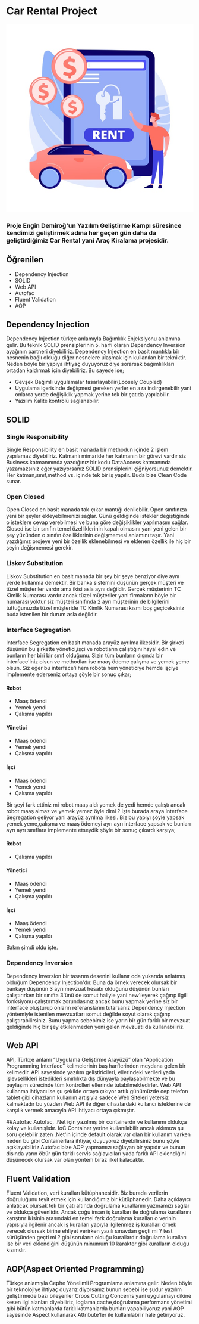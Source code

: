 # Car Rental Project
![](images/rentalcar.jpg)
### Proje Engin Demiroğ'un Yazılım Geliştirme Kampı süresince kendimizi geliştirmek adına her geçen gün daha da geliştirdiğimiz Car Rental yani Araç Kiralama projesidir.
## Öğrenilen
<ul>
<li>Dependency Injection</li>
<li>SOLID</li>
<li>Web API</li>
<li>Autofac</li>
<li>Fluent Validation</li>
<li>AOP</li>
</ul>

## Dependency Injection
Dependency Injection türkçe anlamıyla Bağımlılık Enjeksiyonu anlamına gelir. Bu teknik SOLID prensiplerinin 5. harfi olaran Dependency Inversion ayağının partneri diyebiliriz. Dependency Injection en basit mantıkla bir nesnenin bağlı olduğu diğer nesnelere ulaşmak için kullanılan bir tekniktir. Neden böyle bir yapıya ihtiyaç duyuyoruz diye sorarsak bağımlılıkları ortadan kaldırmak için diyebiliriz. Bu sayede ise;
<ul>
<li>Gevşek Bağımlı uygulamalar tasarlayabilir(Loosely Coupled)</li>
<li>Uygulama içerisinde değişmesi gereken yerler en aza indirgenebilir yani onlarca yerde değişiklik yapmak yerine tek bir çatıda yapılabilir.</li>
<li>Yazılım Kalite kontrolü sağlanabilir.</li>
</ul>

## SOLID
### Single Responsibility
Single Responsibility en basit manada bir methodun içinde 2 işlem yapılamaz diyebiliriz. Katmanlı mimaride her katmanın bir görevi vardır siz Business katmanınında yazdığınız bir kodu DataAccess katmanında yazamazsınız eğer  yazıyorsanız SOLID prensiplerini çiğniyorsunuz demektir. Her katman,sınıf,method vs. içinde tek bir iş yapılır. Buda bize Clean Code sunar.

### Open Closed
Open Closed en basit manada tak-çıkar mantığı denilebilir. Open sınıfınıza yeni bir şeyler ekleyebilmenizi sağlar. Günü geldiğinde istekler değiştiğinde o isteklere cevap verebilmesi ve buna göre değişiklikler yapılmasını sağlar. Closed ise bir sınıfın temel özelliklerinin kapalı olmasını  yani yeni gelen bir şey yüzünden o sınıfın özelliklerinin değişmemesi anlamını taşır. Yani yazdığınız projeye yeni bir özellik eklenebilmesi ve eklenen özellik ile hiç bir şeyin değişmemesi gerekir.

### Liskov Substitution
Liskov Substitution en basit manada bir şey bir şeye benziyor diye aynı yerde kullanma demektir. Bir banka sistemini düşünün gerçek müşteri ve tüzel müşteriler vardır ama ikisi asla aynı değildir. Gerçek müşterinin TC Kimlik Numarası vardır ancak tüzel müşteriler yani firmaların böyle bir numarası yoktur siz müşteri sınıfında 2 ayrı müşterinin de bilgilerini tuttuğunuzda tüzel müşteride TC Kimlik Numarası kısmı boş geçiceksiniz buda istenilen bir durum asla değildir.

### Interface Segregation
Interface Segregation en basit manada arayüz ayrılma ilkesidir. Bir şirketi düşünün bu şirkette yönetici,işçi ve robotların çalıştığını hayal edin ve bunların her biri bir sınıf olduğunu. Sizin tüm bunların dışında bir interface'iniz olsun ve methodları ise maaş ödeme çalışma ve yemek yeme olsun. Siz eğer bu interface'i hem robota hem yöneticiye hemde işçiye implemente ederseniz ortaya şöyle bir sonuç çıkar;
#### Robot
<ul>
<li>Maaş ödendi</li>
<li>Yemek yendi</li>
<li>Çalışma yapıldı</li>
</ul>

#### Yönetici
<ul>
<li>Maaş ödendi</li>
<li>Yemek yendi</li>
<li>Çalışma yapıldı</li>
</ul>

#### İşçi
<ul>
<li>Maaş ödendi</li>
<li>Yemek yendi</li>
<li>Çalışma yapıldı</li>
</ul>

Bir şeyi fark ettiniz mi robot maaş aldı yemek de yedi hemde çalıştı ancak robot maaş almaz ve yemek yemez öyle dimi ? İşte burada araya Interface Segregation geliyor yani arayüz ayrılma ilkesi. Biz bu yapıyı şöyle yapsak yemek yeme,çalışma ve maaş ödemeyi ayrı ayrı interface yapsak ve bunları ayrı ayrı sınıflara implemente etseydik şöyle bir sonuç çıkardı karşıya;
#### Robot
<ul>
<li>Çalışma yapıldı</li>
</ul>

#### Yönetici
<ul>
<li>Maaş ödendi</li>
<li>Yemek yendi</li>
<li>Çalışma yapıldı</li>
</ul>

#### İşçi
<ul>
<li>Maaş ödendi</li>
<li>Yemek yendi</li>
<li>Çalışma yapıldı</li>
</ul>

Bakın şimdi oldu işte.

### Dependency Inversion
Dependency Inversion bir tasarım desenini kullanır oda yukarıda anlatmış olduğum Dependency Injection'dır. Buna da örnek verecek olursak bir bankayı düşünün 3 ayrı mevzuat hesabı olduğunu düşünün bunları çalıştırırken bir sınıfta 3'ünü de somut haliyle yani new'leyerek çağırıp ilgili fonksiyonu çalıştırmak zorundasınız ancak bunu yapmak yerine siz bir interface oluşturup onların referanslarını tutarsanız Dependency Injection yöntemiyle istenilen mevzuatları somut değilde soyut olarak çağırıp çalıştırabilirsiniz. Bunu yapma sebebimiz ise yarın bir gün farklı bir mevzuat geldiğinde hiç bir şey etkilenmeden yeni gelen mevzuatı da kullanabiliriz.

## Web API
API, Türkçe anlamı “Uygulama Geliştirme Arayüzü” olan “Application Programming Interface” kelimelerinin baş harflerinden meydana gelen bir kelimedir. API sayesinde yazılım geliştiricileri, ellerindeki verileri yada işlevsellikleri istedikleri sınırlılıkta dış dünyayla paylaşabilmekte ve bu paylaşım sürecinde tüm kontrolleri ellerinde tutabilmektedirler.
Web API kullanma ihtiyacı ise şu şekilde ortaya çıkıyor artık günümüzde cep telefon tablet gibi cihazların kullanım artışıyla sadece Web Siteleri yetersiz kalmaktadır bu yüzden Web API ile diğer cihazlardaki kullancı isteklerine de karşılık vermek amacıyla API ihtiyacı ortaya çıkmıştır.

##Autofac
Autofac, .Net için yazılmış bir containerdır ve kullanımı oldukça kolay ve kullanışlıdır. IoC Container yerine kullanılabilir ancak aklımıza şu soru gelebilir zaten .Net'in içinde default olarak var olan bir kullanım varken neden bu gibi Containerlara ihtiyaç duyuyoruz diyebilirsiniz bunu şöyle açıklayabiliriz Autofac bize AOP yapmamızı sağlayan bir yapıdır ve bunun dışında yarın öbür gün farklı servis sağlayıcıları yada farklı API eklendiğini düşünecek olursak var olan yöntem biraz ilkel kalacaktır.

## Fluent Validation
Fluent Validation, veri kuralları kütüphanesidir. Biz burada verilerin doğruluğunu teyit etmek için kullandığımız bir kütüphanedir. Daha açıklayıcı anlatıcak olursak tek bir çatı altında doğrulama kurallarını yazmamızı sağlar ve oldukça güvenlidir. Ancak çoğu insan iş kuralları ile doğrulama kurallarını karıştırır ikisinin arasındaki en temel fark doğrulama kuralları o verinin yapısıyla ilgilenir ancak iş kuralları yapıyla ilgilenmez iş kuralları örnek verecek olursak birine ehliyet verirken yazılı sınavdan geçti mi ? test sürüşünden geçti mi ? gibi soruların olduğu kurallardır doğrulama kuralları ise bir veri eklendiğini düşünün minumum 10 karakter gibi kuralların olduğu kısımdır.

## AOP(Aspect Oriented Programming)
Türkçe anlamıyla Cephe Yönelimli Programlama anlamına gelir. Neden böyle bir teknolojiye ihtiyaç duyarız diyorsanız bunun sebebi ise şudur yazılım geliştirmede bazı bileşenler Croos Cutting Concerns yani uygulamayı dikine kesen ilgi alanları diyebiliriz, loglama,cache,doğrulama,performans yönetimi gibi bütün katmanlarda farklı katmanlarda bunları yapabiliyoruz yani AOP sayesinde Aspect kullanarak Attribute'ler ile kullanılabilir hale getiriyoruz.


